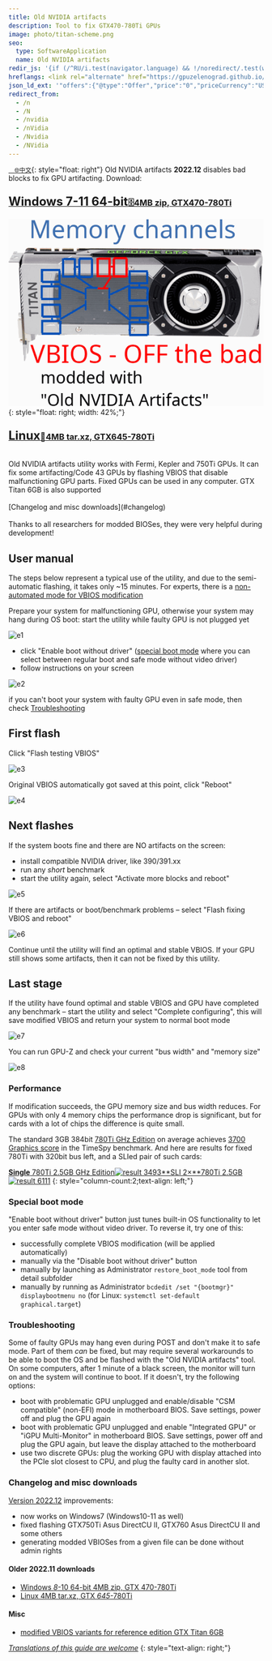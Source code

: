 ```yaml
---
title: Old NVIDIA artifacts
description: Tool to fix GTX470-780Ti GPUs
image: photo/titan-scheme.png
seo:
  type: SoftwareApplication
  name: Old NVIDIA artifacts
redir_js: '{if (/^RU/i.test(navigator.language) && !/noredirect/.test(window.location.search)) window.location.replace("/NVIDIARU" + window.location.search)}{if (/html$/.test(window.location.pathname) && !/noredirect/.test(window.location.search)) window.location.replace("/NVIDIA" + window.location.search)}'
hreflangs: <link rel="alternate" href="https://gpuzelenograd.github.io/NVIDIA" hreflang="x-default"/> <link rel="alternate" href="https://gpuzelenograd.github.io/NVIDIA" hreflang="en"/> <link rel="alternate" href="https://gpuzelenograd.github.io/NVIDIARU" hreflang="ru"/>
json_ld_ext: '"offers":{"@type":"Offer","price":"0","priceCurrency":"USD"},"operatingSystem":"Windows 10 | Linux","applicationCategory":"UtilitiesApplication","applicationSubCategory":"VBIOS tool","aggregateRating":{"@type": "AggregateRating","ratingValue": "4.8","ratingCount":"1211"},"fileSize":"4MB","softwareVersion":"2022.12","interactionCount":{"UserDownloads":"100500"}'
redirect_from:
  - /n
  - /N
  - /nvidia
  - /nVidia
  - /Nvidia
  - /NVidia
---
```

[&nbsp;&nbsp;&nbsp;`🌐中文`](https://www.chinafix.com/thread-1335463-1-1.html){: style="float: right"}
Old NVIDIA artifacts **2022.12** disables bad blocks to fix GPU artifacting. Download:
<br>

### [<big><big>**Windows 7-11 64-bit**</big></big>🗄️4MB zip, GTX470-780Ti](https://gpuzelenograd.github.io/releases/Windows_old_nvidia_artifacts-2022.12.zip)
![Titan](photo/titan-scheme.png){: style="float: right; width: 42%;"}
### [<big><big>**Linux**</big></big>🐧4MB tar.xz, GTX645-780Ti](https://gpuzelenograd.github.io/releases/Linux_old_nvidia_artifacts-2022.12.tar.xz)

<br>
Old NVIDIA artifacts utility works with Fermi, Kepler and 750Ti GPUs. It can fix some artifacting/Code 43 GPUs by flashing VBIOS that disable malfunctioning GPU parts. Fixed GPUs can be used in any computer. GTX Titan 6GB is also supported
<br>
<br>
[Changelog and misc downloads](#changelog)
<br>
<br>
Thanks to all researchers for modded BIOSes, they were very helpful during development!
<br>

## User manual
The steps below represent a typical use of the utility, and due to the semi-automatic flashing, it takes only ~15 minutes. For experts, there is a [non-automated mode for VBIOS modification](https://gpuzelenograd.github.io/EXPERT)

Prepare your system for malfunctioning GPU, otherwise your system may hang during OS boot:  start the utility while faulty GPU is not plugged yet

![e1](https://gpuzelenograd.github.io/photo/e1.png)

* click "Enable boot without driver" ([special boot mode](#bootmode) where you can select between regular boot and safe mode without video driver)
* follow instructions on your screen

![e2](https://gpuzelenograd.github.io/photo/e2.png)

if you can't boot your system with faulty GPU even in safe mode, then check [Troubleshooting](#troubleshootingsect)

## First flash
Click "Flash testing VBIOS"

![e3](https://gpuzelenograd.github.io/photo/e3.png)

Original VBIOS automatically got saved at this point, click "Reboot"

![e4](https://gpuzelenograd.github.io/photo/e4.png)


## Next flashes
If the system boots fine and there are NO artifacts on the screen:
* install compatible NVIDIA driver, like 390/391.xx
* run any *short* benchmark
* start the utility again, select "Activate more blocks and reboot"

![e5](https://gpuzelenograd.github.io/photo/e5.png)

If there are artifacts or boot/benchmark problems – select "Flash fixing VBIOS and reboot"

![e6](https://gpuzelenograd.github.io/photo/e6.png)

Continue until the utility will find an optimal and stable VBIOS. If your GPU still shows some artifacts, then it can not be fixed by this utility.

## Last stage
If the utility have found optimal and stable VBIOS and GPU have completed any benchmark – start the utility and select "Complete configuring", this will save modified VBIOS and return your system to normal boot mode

![e7](https://gpuzelenograd.github.io/photo/e7.png)

You can run GPU-Z and check your current "bus width" and "memory size"

![e8](https://gpuzelenograd.github.io/photo/e8.png)

### Performance
If modification succeeds, the GPU memory size and bus width reduces. For GPUs with only 4 memory chips the performance drop is significant, but for cards with a lot of chips the difference is quite small.

The standard 3GB 384bit [780Ti GHz Edition](https://www.techpowerup.com/gpu-specs/gigabyte-gtx-780-ti-ghz-edition.b2682) on average achieves [3700 Graphics score](https://www.3dmark.com/search#advanced?test=spy%20P&cpuId=&gpuId=908&gpuCount=1&gpuType=ALL&deviceType=ALL&storageModel=ALL&memoryChannels=0&country=&scoreType=overallScore&hofMode=false&showInvalidResults=false&freeParams=&startDate=2017-01-01&endDate=2100-01-01&minGpuCoreClock=1150&maxGpuCoreClock=1340&minGpuMemClock=&maxGpuMemClock=&minCpuClock=&maxCpuClock=) in the TimeSpy benchmark. And here are results for fixed 780Ti with 320bit bus left, and a SLIed pair of such cards:

[**Single** 780Ti 2.5GB GHz Edition![result 3493](https://gpuzelenograd.github.io/photo/780ti-ghz-3dmarkpreview.png)](https://www.3dmark.com/3dm/88862792)[**SLI 2×**780Ti 2.5GB![result 6111](https://gpuzelenograd.github.io/photo/780ti-sli-3dmarkpreview.png)](https://www.3dmark.com/3dm/88861601)
{: style="column-count:2;text-align: left;"}

### <a id="bootmode">Special boot mode</a>
"Enable boot without driver" button just tunes built-in OS functionality to let you enter safe mode without video driver. To reverse it, try one of this:
* successfully complete VBIOS modification (will be applied automatically)
* manually via the "Disable boot without driver" button
* manually by launching as Administrator `restore_boot_mode` tool from detail subfolder
* manually by running as Administrator `bcdedit /set "{bootmgr}" displaybootmenu no` (for Linux: `systemctl set-default graphical.target`)

### <a id="troubleshootingsect">Troubleshooting</a>
Some of faulty GPUs may hang even during POST and don't make it to safe mode. Part of them *can* be fixed, but may require several workarounds to be able to boot the OS and be flashed with the "Old NVIDIA artifacts" tool. On some computers, after 1 minute of a black screen, the monitor will turn on and the system will continue to boot. If it doesn't, try the following options:
* boot with problematic GPU unplugged and enable/disable "CSM compatible" (non-EFI) mode in motherboard BIOS. Save settings, power off and plug the GPU again
* boot with problematic GPU unplugged and enable "Integrated GPU" or "iGPU Multi-Monitor" in motherboard BIOS. Save settings, power off and plug the GPU again, but leave the display attached to the motherboard
* use two discrete GPUs: plug the working GPU with display attached into the PCIe slot closest to CPU, and plug the faulty card in another slot.


### <a id="changelog">Changelog and misc downloads</a>

[Version 2022.12](#top) improvements:
  * now works on Windows7 (Windows10-11 as well)
  * fixed flashing GTX750Ti Asus DirectCU II, GTX760 Asus DirectCU II and some others
  * generating modded VBIOSes from a given file can be done without admin rights

#### Older 2022.11 downloads
  * [Windows <i>8</i>-10 64-bit 4MB zip, GTX 470-780Ti](https://gpuzelenograd.github.io/releases/Windows_old_nvidia_artifacts-2022.11.zip)
  * [Linux 4MB tar.xz, GTX <i>645</i>-780Ti](https://gpuzelenograd.github.io/releases/Linux_old_nvidia_artifacts-2022.11.tar.xz)

#### Misc
  * [modified VBIOS variants for reference edition GTX Titan 6GB](https://gpuzelenograd.github.io/releases/NVIDIA-GTX-Titan-6GB_Disable.zip)

[*Translations of this guide are welcome*](https://github.com/GpuZelenograd/GpuZelenograd.github.io/blob/master/NVIDIAtranslating)
{: style="text-align: right;"}